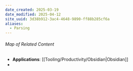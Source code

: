 ```yaml
---
date_created: 2025-03-19
date_modified: 2025-04-12
site_uuid: 3d38b912-3ac4-4648-9890-ff88b285cf6a
aliases:
  - Parsing
---
```


###### Map of Related Content
- **Applications**: [[Tooling/Productivity/Obsidian|Obsidian]]
-